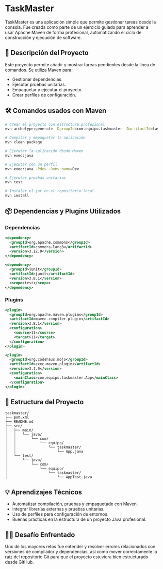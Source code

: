 # TaskMaster

TaskMaster es una aplicación simple que permite gestionar tareas desde la consola. Fue creada como parte de un ejercicio guiado para aprender a usar Apache Maven de forma profesional, automatizando el ciclo de construcción y ejecución de software.

## 📌 Descripción del Proyecto

Este proyecto permite añadir y mostrar tareas pendientes desde la línea de comandos. Se utiliza Maven para:

- Gestionar dependencias.
- Ejecutar pruebas unitarias.
- Empaquetar y ejecutar el proyecto.
- Crear perfiles de configuración.

## 🛠 Comandos usados con Maven

```bash
# Crear el proyecto con estructura profesional
mvn archetype:generate -DgroupId=com.equipo.taskmaster -DartifactId=taskmaster -DarchetypeArtifactId=maven-archetype-quickstart -DinteractiveMode=false

# Compilar y empaquetar la aplicación
mvn clean package

# Ejecutar la aplicación desde Maven
mvn exec:java

# Ejecutar con un perfil
mvn exec:java -Pdev -Denv.name=Dev

# Ejecutar pruebas unitarias
mvn test

# Instalar el jar en el repositorio local
mvn install
```

## 📦 Dependencias y Plugins Utilizados

### Dependencias

```xml
<dependency>
  <groupId>org.apache.commons</groupId>
  <artifactId>commons-lang3</artifactId>
  <version>3.12.0</version>
</dependency>

<dependency>
  <groupId>junit</groupId>
  <artifactId>junit</artifactId>
  <version>3.8.1</version>
  <scope>test</scope>
</dependency>
```

### Plugins

```xml
<plugin>
  <groupId>org.apache.maven.plugins</groupId>
  <artifactId>maven-compiler-plugin</artifactId>
  <version>3.8.1</version>
  <configuration>
    <source>11</source>
    <target>11</target>
  </configuration>
</plugin>

<plugin>
  <groupId>org.codehaus.mojo</groupId>
  <artifactId>exec-maven-plugin</artifactId>
  <version>3.1.0</version>
  <configuration>
    <mainClass>com.equipo.taskmaster.App</mainClass>
  </configuration>
</plugin>
```

## 🔁 Estructura del Proyecto

```
taskmaster/
├── pom.xml
├── README.md
├── src/
│   ├── main/
│   │   └── java/
│   │       └── com/
│   │           └── equipo/
│   │               └── taskmaster/
│   │                   └── App.java
│   └── test/
│       └── java/
│           └── com/
│               └── equipo/
│                   └── taskmaster/
│                       └── AppTest.java
```

## 💡 Aprendizajes Técnicos

- Automatizar compilación, pruebas y empaquetado con Maven.
- Integrar librerías externas y pruebas unitarias.
- Uso de perfiles para configuración de entornos.
- Buenas prácticas en la estructura de un proyecto Java profesional.

## 🧗‍♀️ Desafío Enfrentado

Uno de los mayores retos fue entender y resolver errores relacionados con versiones de compilador y dependencias, así como mover correctamente la raíz del repositorio Git para que el proyecto estuviera bien estructurado desde GitHub.

